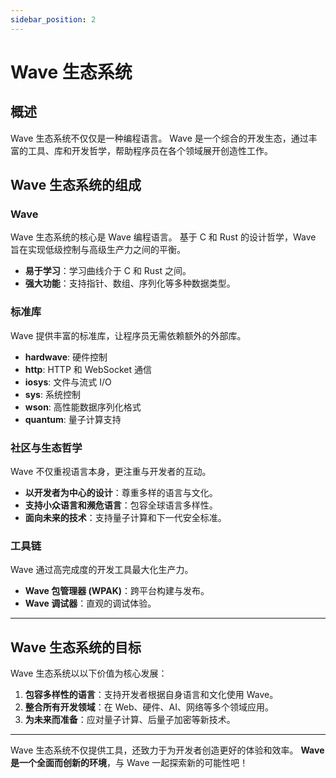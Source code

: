 ```yaml
---
sidebar_position: 2
---
```


# Wave 生态系统

## 概述

Wave 生态系统不仅仅是一种编程语言。
Wave 是一个综合的开发生态，通过丰富的工具、库和开发哲学，帮助程序员在各个领域展开创造性工作。

## Wave 生态系统的组成
### Wave
Wave 生态系统的核心是 Wave 编程语言。
基于 C 和 Rust 的设计哲学，Wave 旨在实现低级控制与高级生产力之间的平衡。

* **易于学习**：学习曲线介于 C 和 Rust 之间。
* **强大功能**：支持指针、数组、序列化等多种数据类型。

### 标准库
Wave 提供丰富的标准库，让程序员无需依赖额外的外部库。

* **hardwave**: 硬件控制
* **http**: HTTP 和 WebSocket 通信
* **iosys**: 文件与流式 I/O
* **sys**: 系统控制
* **wson**: 高性能数据序列化格式
* **quantum**: 量子计算支持

### 社区与生态哲学
Wave 不仅重视语言本身，更注重与开发者的互动。

* **以开发者为中心的设计**：尊重多样的语言与文化。
* **支持小众语言和濒危语言**：包容全球语言多样性。
* **面向未来的技术**：支持量子计算和下一代安全标准。

### 工具链
Wave 通过高完成度的开发工具最大化生产力。

* **Wave 包管理器 (WPAK)**：跨平台构建与发布。
* **Wave 调试器**：直观的调试体验。

---

## Wave 生态系统的目标
Wave 生态系统以以下价值为核心发展：

1. **包容多样性的语言**：支持开发者根据自身语言和文化使用 Wave。
2. **整合所有开发领域**：在 Web、硬件、AI、网络等多个领域应用。
3. **为未来而准备**：应对量子计算、后量子加密等新技术。

---

Wave 生态系统不仅提供工具，还致力于为开发者创造更好的体验和效率。
**Wave 是一个全面而创新的环境**，与 Wave 一起探索新的可能性吧！
